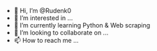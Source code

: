 - 👋 Hi, I’m @Rudenk0
- 👀 I’m interested in ...
- 🌱 I’m currently learning Python & Web scraping
- 💞️ I’m looking to collaborate on ...
- 📫 How to reach me ...

<!---
Rudenk0/Rudenk0 is a ✨ special ✨ repository because its `README.md` (this file) appears on your GitHub profile.
You can click the Preview link to take a look at your changes.
--->
